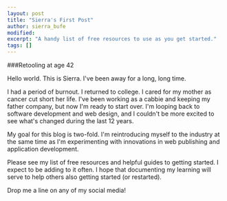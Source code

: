 ```yaml
---
layout: post
title: "Sierra's First Post"
author: sierra_bufe
modified:
excerpt: "A handy list of free resources to use as you get started."
tags: []
---
```


###Retooling at age 42

Hello world.  This is Sierra.  I've been away for a long, long time.

I had a period of burnout.  I returned to college.  I cared for my mother as cancer cut short her life.  I've been working as a cabbie and keeping my father company, but now I'm ready to start over.  I'm looping back to software development and web design, and I couldn't be more excited to see what's changed during the last 12 years.

My goal for this blog is two-fold.  I'm reintroducing myself to the industry at the same time as I'm experimenting with innovations in web publishing and application development.

Please see my list of free resources and helpful guides to getting started.  I expect to be adding to it often.  I hope that documenting my learning will serve to help others also getting started (or restarted).

Drop me a line on any of my social media!